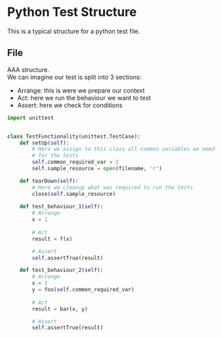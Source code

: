# Python Test Structure

This is a typical structure for a python test file.

## File

AAA structure.  
We can imagine our test is split into 3 sections:

* Arrange: this is were we prepare our context
* Act: here we run the behaviour we want to test
* Assert: here we check for conditions

```python
import unittest


class TestFunctionality(unittest.TestCase):
    def setUp(self):
        # Here we assign to this class all common variables we need
        # for the tests
        self.common_required_var = 2
        self.sample_resource = open(filename, 'r')

    def tearDown(self):
        # Here we cleanup what was required to run the tests
        close(self.sample_resource)
    
    def test_behaviour_1(self):
        # Arrange
        x = 1
    
        # Act
        result = f(x)

        # Assert
        self.assertTrue(result)

    def test_behaviour_2(self):
        # Arrange
        x = 1
        y = foo(self.common_required_var)
    
        # Act
        result = bar(x, y)

        # Assert
        self.assertTrue(result)
```

